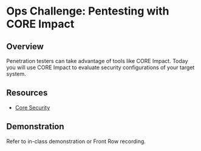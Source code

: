# Ops Challenge: Pentesting with CORE Impact

## Overview

Penetration testers can take advantage of tools like CORE Impact. Today you will use CORE Impact to evaluate security configurations of your target system.

## Resources

- [Core Security](https://www.coresecurity.com/products/core-impact)

## Demonstration

Refer to in-class demonstration or Front Row recording.
